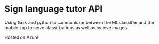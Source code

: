# Sign language tutor API

Using flask and python to communicate between the ML classifier and the mobile app to serve classifications as well as recieve images.

Hosted on Azure
